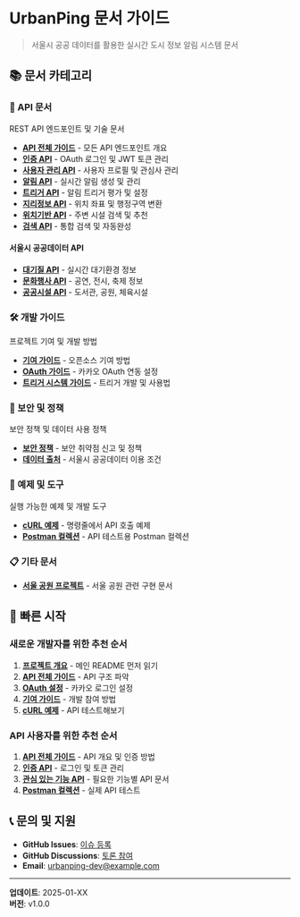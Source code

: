 # UrbanPing 문서 가이드

> 서울시 공공 데이터를 활용한 실시간 도시 정보 알림 시스템 문서

## 📚 문서 카테고리

### 🚀 API 문서
REST API 엔드포인트 및 기술 문서

- **[API 전체 가이드](api/README.md)** - 모든 API 엔드포인트 개요
- **[인증 API](api/authentication.md)** - OAuth 로그인 및 JWT 토큰 관리
- **[사용자 관리 API](api/users.md)** - 사용자 프로필 및 관심사 관리
- **[알림 API](api/notifications.md)** - 실시간 알림 생성 및 관리
- **[트리거 API](api/triggers.md)** - 알림 트리거 평가 및 설정
- **[지리정보 API](api/geocoding.md)** - 위치 좌표 및 행정구역 변환
- **[위치기반 API](api/location.md)** - 주변 시설 검색 및 추천
- **[검색 API](api/search.md)** - 통합 검색 및 자동완성

#### 서울시 공공데이터 API
- **[대기질 API](api/air-quality.md)** - 실시간 대기환경 정보
- **[문화행사 API](api/cultural-events.md)** - 공연, 전시, 축제 정보
- **[공공시설 API](api/public-facilities.md)** - 도서관, 공원, 체육시설

### 🛠️ 개발 가이드
프로젝트 기여 및 개발 방법

- **[기여 가이드](guides/contributing.md)** - 오픈소스 기여 방법
- **[OAuth 가이드](guides/oauth/README.md)** - 카카오 OAuth 연동 설정
- **[트리거 시스템 가이드](guides/triggers/README.md)** - 트리거 개발 및 사용법

### 🔐 보안 및 정책
보안 정책 및 데이터 사용 정책

- **[보안 정책](security/security-policy.md)** - 보안 취약점 신고 및 정책
- **[데이터 출처](security/data-attribution.md)** - 서울시 공공데이터 이용 조건

### 🧪 예제 및 도구
실행 가능한 예제 및 개발 도구

- **[cURL 예제](examples/curl-examples.md)** - 명령줄에서 API 호출 예제
- **[Postman 컬렉션](examples/postman-collection.json)** - API 테스트용 Postman 컬렉션

### 📋 기타 문서
- **[서울 공원 프로젝트](seoul_park/README.md)** - 서울 공원 관련 구현 문서

## 🎯 빠른 시작

### 새로운 개발자를 위한 추천 순서

1. **[프로젝트 개요](../README.md)** - 메인 README 먼저 읽기
2. **[API 전체 가이드](api/README.md)** - API 구조 파악
3. **[OAuth 설정](guides/oauth/kakao-setup.md)** - 카카오 로그인 설정
4. **[기여 가이드](guides/contributing.md)** - 개발 참여 방법
5. **[cURL 예제](examples/curl-examples.md)** - API 테스트해보기

### API 사용자를 위한 추천 순서

1. **[API 전체 가이드](api/README.md)** - API 개요 및 인증 방법
2. **[인증 API](api/authentication.md)** - 로그인 및 토큰 관리
3. **[관심 있는 기능 API](api/)** - 필요한 기능별 API 문서
4. **[Postman 컬렉션](examples/postman-collection.json)** - 실제 API 테스트

## 📞 문의 및 지원

- **GitHub Issues**: [이슈 등록](https://github.com/your-org/urbanping/issues)
- **GitHub Discussions**: [토론 참여](https://github.com/your-org/urbanping/discussions)
- **Email**: urbanping-dev@example.com

---

**업데이트**: 2025-01-XX  
**버전**: v1.0.0
